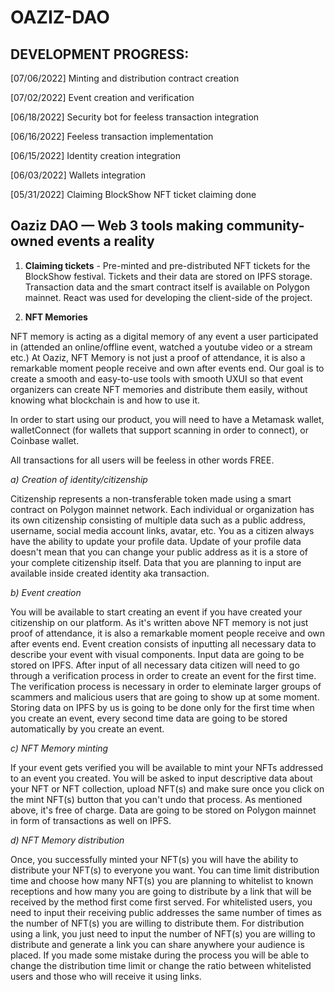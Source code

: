 # OAZIZ-DAO

## DEVELOPMENT PROGRESS:

[07/06/2022] Minting and distribution contract creation

[07/02/2022] Event creation and verification

[06/18/2022] Security bot for feeless transaction integration

[06/16/2022] Feeless transaction implementation

[06/15/2022] Identity creation integration

[06/03/2022] Wallets integration

[05/31/2022] Claiming BlockShow NFT ticket claiming done 


## Oaziz DAO — Web 3 tools making community-owned events a reality


1. **Claiming tickets** - Pre-minted and pre-distributed NFT tickets for the BlockShow festival. Tickets and their data are stored on IPFS storage. 
Transaction data and the smart contract itself is available on Polygon mainnet. React was used for developing the client-side of the project.

2. **NFT Memories**

NFT memory is acting as a digital memory of any event a user participated in (attended an online/offline event, watched a youtube video or a stream etc.)
At Oaziz, NFT Memory is not just a proof of attendance, it is also a remarkable moment people receive and own after events end. Our goal is to create a smooth 
and easy-to-use tools with smooth UXUI so that event organizers can create NFT memories and distribute them easily, without knowing what blockchain is and how to 
use it.

In order to start using our product, you will need to have a Metamask wallet, walletConnect (for wallets that support scanning in order to connect), or Coinbase wallet.

All transactions for all users will be feeless in other words FREE.

*a) Creation of identity/citizenship*

Citizenship represents a non-transferable token made using a smart contract on Polygon mainnet network. Each individual or organization has its own citizenship consisting of multiple data such as a public address, username, social media account links, avatar, etc. You as a citizen always have the ability to update your profile data. Update of your profile data doesn't mean that you can change your public address as it is a store of your complete citizenship itself. Data that you are planning to input are available inside created identity aka transaction.

*b) Event creation*

You will be available to start creating an event if you have created your citizenship on our platform. As it's written above NFT memory is not just proof of attendance, it is also a 
remarkable moment people receive and own after events end. Event creation consists of inputting all necessary data to describe your event with visual components. Input data are going to be stored on IPFS. After input of all necessary data citizen will need to go through a verification process in order to create an event for the first time. The verification process is necessary in order to eleminate larger groups of scammers and malicious users that are going to show up at some moment. Storing data on IPFS by us is going to be done only for the first time when you create an event, every second time data are going to be stored automatically by you create an event.

*c) NFT Memory minting*

If your event gets verified you will be available to mint your NFTs addressed to an event you created. You will be asked to input descriptive data about your NFT or NFT collection, 
upload NFT(s) and make sure once you click on the mint NFT(s) button that you can't undo that process. As mentioned above, it's free of charge. Data are going to be stored on Polygon mainnet in form of transactions as well on IPFS.

*d) NFT Memory distribution*

Once, you successfully minted your NFT(s) you will have the ability to distribute your NFT(s) to everyone you want. You can time limit distribution time and choose how many NFT(s) you are planning to whitelist to known receptions and how many you are going to distribute by a link that will be received by the method first come first served. For whitelisted users, you need to input their receiving public addresses the same number of times as the number of NFT(s) you are willing to distribute them. For distribution using a link, you just need to input the number of NFT(s) you are willing to distribute and generate a link you can share anywhere your audience is placed. If you made some mistake during the process you will be able to change the distribution time limit or change the ratio between whitelisted users and those who will receive it using links.